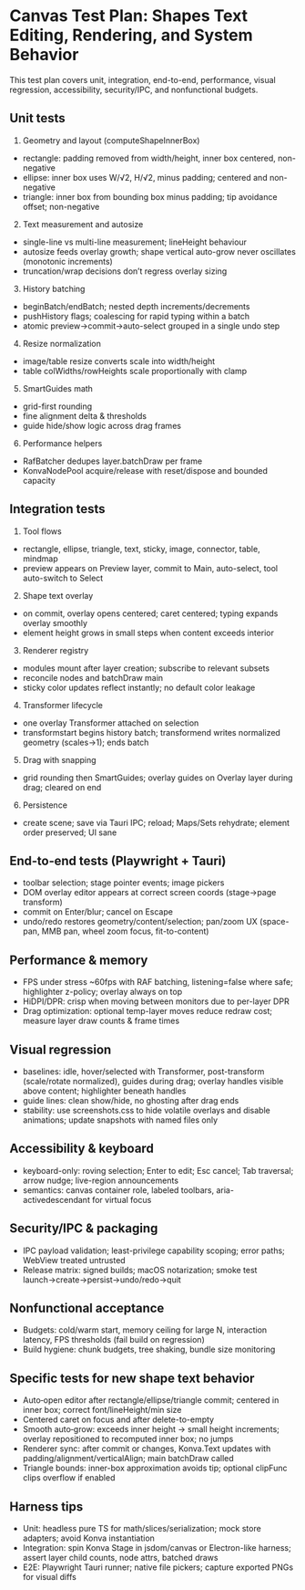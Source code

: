 # Canvas Test Plan: Shapes Text Editing, Rendering, and System Behavior

This test plan covers unit, integration, end-to-end, performance, visual regression, accessibility, security/IPC, and nonfunctional budgets.

## Unit tests

1) Geometry and layout (computeShapeInnerBox)
- rectangle: padding removed from width/height, inner box centered, non-negative
- ellipse: inner box uses W/√2, H/√2, minus padding; centered and non-negative
- triangle: inner box from bounding box minus padding; tip avoidance offset; non-negative

2) Text measurement and autosize
- single-line vs multi-line measurement; lineHeight behaviour
- autosize feeds overlay growth; shape vertical auto-grow never oscillates (monotonic increments)
- truncation/wrap decisions don’t regress overlay sizing

3) History batching
- beginBatch/endBatch; nested depth increments/decrements
- pushHistory flags; coalescing for rapid typing within a batch
- atomic preview→commit→auto-select grouped in a single undo step

4) Resize normalization
- image/table resize converts scale into width/height
- table colWidths/rowHeights scale proportionally with clamp

5) SmartGuides math
- grid-first rounding
- fine alignment delta & thresholds
- guide hide/show logic across drag frames

6) Performance helpers
- RafBatcher dedupes layer.batchDraw per frame
- KonvaNodePool acquire/release with reset/dispose and bounded capacity

## Integration tests

1) Tool flows
- rectangle, ellipse, triangle, text, sticky, image, connector, table, mindmap
- preview appears on Preview layer, commit to Main, auto-select, tool auto-switch to Select

2) Shape text overlay
- on commit, overlay opens centered; caret centered; typing expands overlay smoothly
- element height grows in small steps when content exceeds interior

3) Renderer registry
- modules mount after layer creation; subscribe to relevant subsets
- reconcile nodes and batchDraw main
- sticky color updates reflect instantly; no default color leakage

4) Transformer lifecycle
- one overlay Transformer attached on selection
- transformstart begins history batch; transformend writes normalized geometry (scales→1); ends batch

5) Drag with snapping
- grid rounding then SmartGuides; overlay guides on Overlay layer during drag; cleared on end

6) Persistence
- create scene; save via Tauri IPC; reload; Maps/Sets rehydrate; element order preserved; UI sane

## End‑to‑end tests (Playwright + Tauri)
- toolbar selection; stage pointer events; image pickers
- DOM overlay editor appears at correct screen coords (stage→page transform)
- commit on Enter/blur; cancel on Escape
- undo/redo restores geometry/content/selection; pan/zoom UX (space-pan, MMB pan, wheel zoom focus, fit-to-content)

## Performance & memory
- FPS under stress ~60fps with RAF batching, listening=false where safe; highlighter z-policy; overlay always on top
- HiDPI/DPR: crisp when moving between monitors due to per-layer DPR
- Drag optimization: optional temp-layer moves reduce redraw cost; measure layer draw counts & frame times

## Visual regression
- baselines: idle, hover/selected with Transformer, post-transform (scale/rotate normalized), guides during drag; overlay handles visible above content; highlighter beneath handles
- guide lines: clean show/hide, no ghosting after drag ends
- stability: use screenshots.css to hide volatile overlays and disable animations; update snapshots with named files only

## Accessibility & keyboard
- keyboard-only: roving selection; Enter to edit; Esc cancel; Tab traversal; arrow nudge; live-region announcements
- semantics: canvas container role, labeled toolbars, aria-activedescendant for virtual focus

## Security/IPC & packaging
- IPC payload validation; least-privilege capability scoping; error paths; WebView treated untrusted
- Release matrix: signed builds; macOS notarization; smoke test launch→create→persist→undo/redo→quit

## Nonfunctional acceptance
- Budgets: cold/warm start, memory ceiling for large N, interaction latency, FPS thresholds (fail build on regression)
- Build hygiene: chunk budgets, tree shaking, bundle size monitoring

## Specific tests for new shape text behavior
- Auto‑open editor after rectangle/ellipse/triangle commit; centered in inner box; correct font/lineHeight/min size
- Centered caret on focus and after delete-to-empty
- Smooth auto‑grow: exceeds inner height → small height increments; overlay repositioned to recomputed inner box; no jumps
- Renderer sync: after commit or changes, Konva.Text updates with padding/alignment/verticalAlign; main batchDraw called
- Triangle bounds: inner-box approximation avoids tip; optional clipFunc clips overflow if enabled

## Harness tips
- Unit: headless pure TS for math/slices/serialization; mock store adapters; avoid Konva instantiation
- Integration: spin Konva Stage in jsdom/canvas or Electron-like harness; assert layer child counts, node attrs, batched draws
- E2E: Playwright Tauri runner; native file pickers; capture exported PNGs for visual diffs
